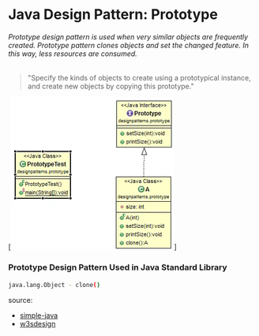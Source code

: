 # Java Design Pattern: Prototype

###### Prototype design pattern is used when very similar objects are frequently created. Prototype pattern clones objects and set the changed feature. In this way, less resources are consumed.

>"Specify the kinds of objects to create using a prototypical instance,
and create new objects by copying this prototype."

[![Prototype-pattern](../../../../resources/img/prototype.webp)]

### Prototype Design Pattern Used in Java Standard Library

```sh
java.lang.Object - clone()
```

source:
- [simple-java](https://www.programcreek.com/2013/02/java-design-pattern-prototype/)
- [w3sdesign](http://www.w3sdesign.com/index0100.php)